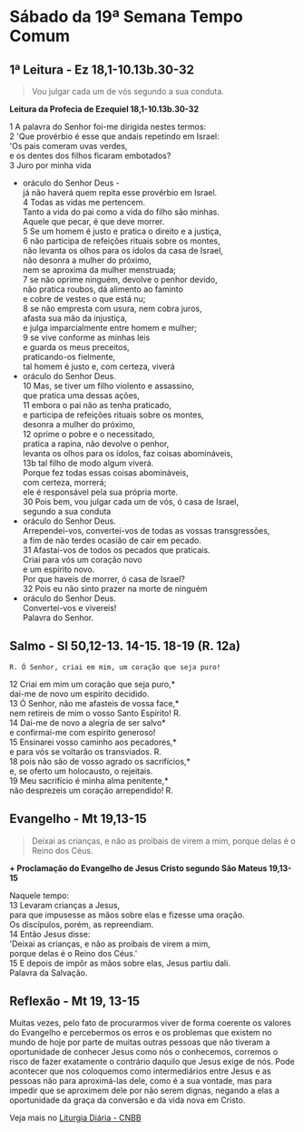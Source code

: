 # Sábado da 19ª Semana Tempo Comum

## 1ª Leitura - Ez 18,1-10.13b.30-32

> Vou julgar cada um de vós segundo a sua conduta.

**Leitura da Profecia de Ezequiel 18,1-10.13b.30-32**

1 A palavra do Senhor foi-me dirigida nestes termos:   
2 'Que provérbio é esse que andais repetindo em Israel:   
 'Os pais comeram uvas verdes,   
 e os dentes dos filhos ficaram embotados?   
3 Juro por minha vida   
 - oráculo do Senhor Deus -   
 já não haverá quem repita esse provérbio em Israel.   
4 Todas as vidas me pertencem.   
 Tanto a vida do pai como a vida do filho são minhas.   
 Aquele que pecar, é que deve morrer.   
5 Se um homem é justo e pratica o direito e a justiça,   
6 não participa de refeições rituais sobre os montes,   
 não levanta os olhos para os ídolos da casa de Israel,   
 não desonra a mulher do próximo,   
 nem se aproxima da mulher menstruada;   
7 se não oprime ninguém, devolve o penhor devido,   
 não pratica roubos, dá alimento ao faminto   
 e cobre de vestes o que está nu;   
8 se não empresta com usura, nem cobra juros,   
 afasta sua mão da injustiça,   
 e julga imparcialmente entre homem e mulher;   
9 se vive conforme as minhas leis   
 e guarda os meus preceitos,   
 praticando-os fielmente,   
 tal homem é justo e, com certeza, viverá   
 - oráculo do Senhor Deus.   
10 Mas, se tiver um filho violento e assassino,   
 que pratica uma dessas ações,   
11 embora o pai não as tenha praticado,   
 e participa de refeições rituais sobre os montes,   
 desonra a mulher do próximo,   
12 oprime o pobre e o necessitado,   
 pratica a rapina, não devolve o penhor,   
 levanta os olhos para os ídolos, faz coisas abomináveis,   
13b tal filho de modo algum viverá.   
 Porque fez todas essas coisas abomináveis,   
 com certeza, morrerá;   
 ele é responsável pela sua própria morte.   
30 Pois bem, vou julgar cada um de vós, ó casa de Israel,   
 segundo a sua conduta   
 - oráculo do Senhor Deus.   
 Arrependei-vos, convertei-vos de todas as vossas transgressões,   
 a fim de não terdes ocasião de cair em pecado.   
31 Afastai-vos de todos os pecados que praticais.   
 Criai para vós um coração novo   
 e um espírito novo.   
 Por que haveis de morrer, ó casa de Israel?   
32 Pois eu não sinto prazer na morte de ninguém   
 - oráculo do Senhor Deus.   
 Convertei-vos e vivereis!   
 Palavra do Senhor.

## Salmo - Sl 50,12-13. 14-15. 18-19 (R. 12a)

`R. Ó Senhor, criai em mim, um coração que seja puro!`

12 Criai em mim um coração que seja puro,*   
 dai-me de novo um espírito decidido.   
13 Ó Senhor, não me afasteis de vossa face,*   
 nem retireis de mim o vosso Santo Espírito! R.       
14 Dai-me de novo a alegria de ser salvo*   
 e confirmai-me com espírito generoso!   
15 Ensinarei vosso caminho aos pecadores,*   
 e para vós se voltarão os transviados. R.       
18 pois não são de vosso agrado os sacrifícios,*   
 e, se oferto um holocausto, o rejeitais.   
19 Meu sacrifício é minha alma penitente,*   
 não desprezeis um coração arrependido! R.

## Evangelho - Mt 19,13-15

> Deixai as crianças, e não as proibais de virem a mim, porque delas é o Reino dos Céus.

**+ Proclamação do Evangelho de Jesus Cristo segundo São Mateus 19,13-15**

Naquele tempo:   
13 Levaram crianças a Jesus,   
 para que impusesse as mãos sobre elas e fizesse uma oração.   
 Os discípulos, porém, as repreendiam.   
14 Então Jesus disse:   
 'Deixai as crianças, e não as proibais de virem a mim,   
 porque delas é o Reino dos Céus.'   
15 E depois de impôr as mãos sobre elas, Jesus partiu dali.   
 Palavra da Salvação.

## Reflexão - Mt 19, 13-15

Muitas vezes, pelo fato de procurarmos viver de forma coerente os valores do Evangelho e percebermos os erros e os problemas que existem no mundo de hoje por parte de muitas outras pessoas que não tiveram a oportunidade de conhecer Jesus como nós o conhecemos, corremos o risco de fazer exatamente o contrário daquilo que Jesus exige de nós. Pode acontecer que nos coloquemos como intermediários entre Jesus e as pessoas não para aproximá-las dele, como é a sua vontade, mas para impedir que se aproximem dele por não serem dignas, negando a elas a oportunidade da graça da conversão e da vida nova em Cristo.

Veja mais no [Liturgia Diária - CNBB](http://liturgiadiaria.cnbb.org.br/app/user/user/UserView.php?ano=2016&mes=8&dia=13)